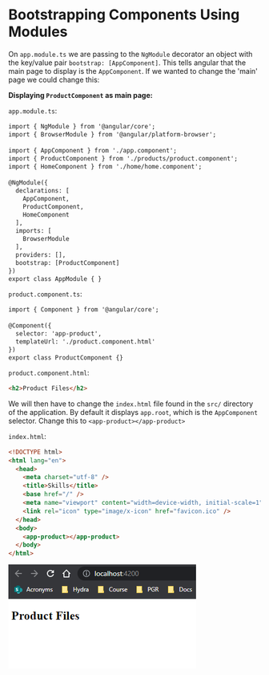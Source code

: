 # Bootstrapping Components Using Modules

On `app.module.ts` we are passing to the `NgModule` decorator an object with the key/value pair `bootstrap: [AppComponent]`. This tells angular that the main page to display is the `AppComponent`. If we wanted to change the 'main' page we could change this:

**Displaying `ProductComponent` as main page:**

`app.module.ts`:

```JS
import { NgModule } from '@angular/core';
import { BrowserModule } from '@angular/platform-browser';

import { AppComponent } from './app.component';
import { ProductComponent } from './products/product.component';
import { HomeComponent } from './home/home.component';

@NgModule({
  declarations: [
    AppComponent,
    ProductComponent,
    HomeComponent
  ],
  imports: [
    BrowserModule
  ],
  providers: [],
  bootstrap: [ProductComponent]
})
export class AppModule { }
```

`product.component.ts`:

```JS
import { Component } from '@angular/core';

@Component({
  selector: 'app-product',
  templateUrl: './product.component.html'
})
export class ProductComponent {}
```

`product.component.html`:

```HTML
<h2>Product Files</h2>
```

We will then have to change the `index.html` file found in the `src/` directory of the application. By default it displays `app.root`, which is the `AppComponent` selector. Change this to `<app-product></app-product>`

`index.html`:

```HTML
<!DOCTYPE html>
<html lang="en">
  <head>
    <meta charset="utf-8" />
    <title>Skills</title>
    <base href="/" />
    <meta name="viewport" content="width=device-width, initial-scale=1" />
    <link rel="icon" type="image/x-icon" href="favicon.ico" />
  </head>
  <body>
    <app-product></app-product>
  </body>
</html>
```

![Bootstrapping Product Component](img/bootstrap.png)
